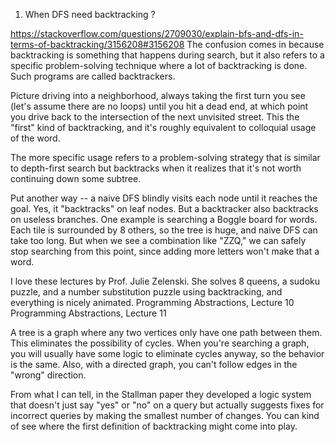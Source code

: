 1. When DFS need backtracking ?

https://stackoverflow.com/questions/2709030/explain-bfs-and-dfs-in-terms-of-backtracking/3156208#3156208
The confusion comes in because backtracking is something that happens during search, but it also refers to a specific problem-solving technique where a lot of backtracking is done. Such programs are called backtrackers.

Picture driving into a neighborhood, always taking the first turn you see (let's assume there are no loops) until you hit a dead end, at which point you drive back to the intersection of the next unvisited street. This the "first" kind of backtracking, and it's roughly equivalent to colloquial usage of the word.

The more specific usage refers to a problem-solving strategy that is similar to depth-first search but backtracks when it realizes that it's not worth continuing down some subtree.

Put another way -- a naive DFS blindly visits each node until it reaches the goal. Yes, it "backtracks" on leaf nodes. But a backtracker also backtracks on useless branches. One example is searching a Boggle board for words. Each tile is surrounded by 8 others, so the tree is huge, and naive DFS can take too long. But when we see a combination like "ZZQ," we can safely stop searching from this point, since adding more letters won't make that a word.

I love these lectures by Prof. Julie Zelenski. She solves 8 queens, a sudoku puzzle, and a number substitution puzzle using backtracking, and everything is nicely animated. Programming Abstractions, Lecture 10 Programming Abstractions, Lecture 11

A tree is a graph where any two vertices only have one path between them. This eliminates the possibility of cycles. When you're searching a graph, you will usually have some logic to eliminate cycles anyway, so the behavior is the same. Also, with a directed graph, you can't follow edges in the "wrong" direction.

From what I can tell, in the Stallman paper they developed a logic system that doesn't just say "yes" or "no" on a query but actually suggests fixes for incorrect queries by making the smallest number of changes. You can kind of see where the first definition of backtracking might come into play.
